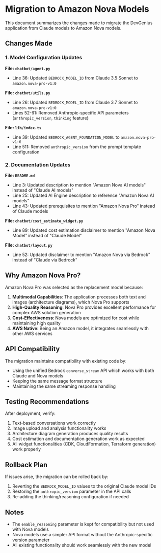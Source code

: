 # Migration to Amazon Nova Models

This document summarizes the changes made to migrate the DevGenius application from Claude models to Amazon Nova models.

## Changes Made

### 1. Model Configuration Updates

**File: `chatbot/agent.py`**
- Line 36: Updated `BEDROCK_MODEL_ID` from Claude 3.5 Sonnet to `amazon.nova-pro-v1:0`

**File: `chatbot/utils.py`**
- Line 26: Updated `BEDROCK_MODEL_ID` from Claude 3.7 Sonnet to `amazon.nova-pro-v1:0`
- Lines 52-61: Removed Anthropic-specific API parameters (`anthropic_version`, `thinking` feature)

**File: `lib/index.ts`**
- Line 39: Updated `BEDROCK_AGENT_FOUNDATION_MODEL` to `amazon.nova-pro-v1:0`
- Line 511: Removed `anthropic_version` from the prompt template configuration

### 2. Documentation Updates

**File: `README.md`**
- Line 3: Updated description to mention "Amazon Nova AI models" instead of "Claude AI models"
- Line 25: Updated AI Engine description to reference "Amazon Nova AI models"
- Line 43: Updated prerequisites to mention "Amazon Nova Pro" instead of Claude models

**File: `chatbot/cost_estimate_widget.py`**
- Line 89: Updated cost estimation disclaimer to mention "Amazon Nova Model" instead of "Claude Model"

**File: `chatbot/layout.py`**
- Line 52: Updated disclaimer to mention "Amazon Nova via Bedrock" instead of "Claude via Bedrock"

## Why Amazon Nova Pro?

Amazon Nova Pro was selected as the replacement model because:

1. **Multimodal Capabilities**: The application processes both text and images (architecture diagrams), which Nova Pro supports
2. **High-Quality Reasoning**: Nova Pro provides excellent performance for complex AWS solution generation
3. **Cost-Effectiveness**: Nova models are optimized for cost while maintaining high quality
4. **AWS Native**: Being an Amazon model, it integrates seamlessly with other AWS services

## API Compatibility

The migration maintains compatibility with existing code by:
- Using the unified Bedrock `converse_stream` API which works with both Claude and Nova models
- Keeping the same message format structure
- Maintaining the same streaming response handling

## Testing Recommendations

After deployment, verify:
1. Text-based conversations work correctly
2. Image upload and analysis functionality works
3. Architecture diagram generation produces quality results
4. Cost estimation and documentation generation work as expected
5. All widget functionalities (CDK, CloudFormation, Terraform generation) work properly

## Rollback Plan

If issues arise, the migration can be rolled back by:
1. Reverting the `BEDROCK_MODEL_ID` values to the original Claude model IDs
2. Restoring the `anthropic_version` parameter in the API calls
3. Re-adding the thinking/reasoning configuration if needed

## Notes

- The `enable_reasoning` parameter is kept for compatibility but not used with Nova models
- Nova models use a simpler API format without the Anthropic-specific version parameter
- All existing functionality should work seamlessly with the new model